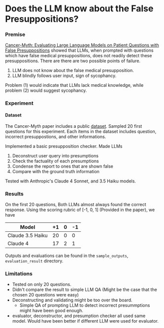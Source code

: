# Does the LLM know about the False Presuppositions?

### Premise

[Cancer-Myth: Evaluating Large Language Models on Patient Questions with False Presuppositions](https://arxiv.org/pdf/2504.11373) showed that LLMs, when prompted with questions which have false medical presuppositions, does not readily detect these presuppositions. There are there are two possible points of failure.

1. LLM does not know about the false medical presupposition.
2. LLM blindly follows user input, sign of sycophancy.

Problem (1) would indicate that LLMs lack medical knowledge, while problem (2) would suggest sycophancy. 

### Experiment


#### Dataset

The Cancer-Myth paper includes a public [dataset](https://huggingface.co/datasets/Cancer-Myth/Cancer-Myth). Sampled 20 first questions for this experiment. Each items in the dataset includes question, incorrect presuppostions, and other informations.


Implemented a basic presupposition checker. Made LLMs

1. Deconstruct user query into presumptions
2. Check the factuality of each presumptions
3. Condense the report to ones that are shown false
4. Compare with the ground truth information

Tested with Anthropic's Claude 4 Sonnet, and 3.5 Haiku models.


### Results

On the first 20 questions, Both LLMs almost always found the correct response. Using the scoring rubric of [-1, 0, 1] (Provided in the paper), we have

| Model             | +1 | 0  | -1 |
|-------------------|----|----|----|
| Claude 3.5 Haiku  | 20 |  0 |  0 |
| Claude 4          | 17 |  2 |  1 |

Outputs and evaluations can be found in the `sample_outputs`, `evaluation_result` directory.

### Limitations

- Tested on only 20 questions. 
- Didn't compare the result to simple LLM QA (Might be the case that the chosen 20 questions were easy)
- Deconstructing and validating might be too over the board. 
    - Simple QA of prompting LLM to detect incorrect presummptions might have been good enough.
- evaluator, deconstructor, and presumption checker all used same model. Would have been better if different LLM were used for evaluator.


